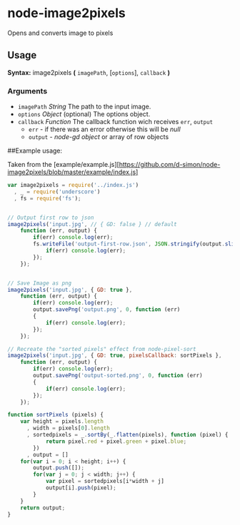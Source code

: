 node-image2pixels
============

Opens and converts image to pixels

## Usage

**Syntax:** image2pixels **(** `imagePath`, [`options`], `callback` **)**

### Arguments

 * `imagePath` *String*
 The path to the input image.
 * `options`    *Object*  (optional)
 The options object.
 * `callback`    *Function*
 The callback function wich receives `err`, `output`
   * `err` - if there was an error otherwise this will be *null*
   * `output` - *node-gd object* or array of row objects

##Example usage:

Taken from the [example/example.js][https://github.com/d-simon/node-image2pixels/blob/master/example/index.js]

```javascript
var image2pixels = require('../index.js')
  , _ = require('underscore')
  , fs = require('fs');


// Output first row to json
image2pixels('input.jpg', // { GD: false } // default
    function (err, output) {
        if(err) console.log(err);
        fs.writeFile('output-first-row.json', JSON.stringify(output.slice(0,1), undefined, 2), 'utf8', function (err) {
            if(err) console.log(err);
        });
    });


// Save Image as png
image2pixels('input.jpg', { GD: true },
    function (err, output) {
        if(err) console.log(err);
        output.savePng('output.png', 0, function (err)
        {
            if(err) console.log(err);
        });
    });

// Recreate the "sorted pixels" effect from node-pixel-sort
image2pixels('input.jpg', { GD: true, pixelsCallback: sortPixels },
    function (err, output) {
        if(err) console.log(err);
        output.savePng('output-sorted.png', 0, function (err)
        {
            if(err) console.log(err);
        });
    });

function sortPixels (pixels) {
    var height = pixels.length
      , width = pixels[0].length
      , sortedpixels = _.sortBy(_.flatten(pixels), function (pixel) {
            return pixel.red + pixel.green + pixel.blue;
        })
      , output = []
    for(var i = 0; i < height; i++) {
        output.push([]);
        for(var j = 0; j < width; j++) {
            var pixel = sortedpixels[i*width + j]
            output[i].push(pixel);
        }
    }
    return output;
}
```